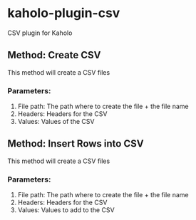 # kaholo-plugin-csv
CSV plugin for Kaholo

## Method: Create CSV
This method will create a CSV files

### Parameters:
1) File path: The path where to create the file + the file name
2) Headers: Headers for the CSV
3) Values: Values of the CSV

## Method: Insert Rows into CSV
This method will create a CSV files

### Parameters:
1) File path: The path where to create the file + the file name
2) Headers: Headers for the CSV
3) Values: Values to add to the CSV
